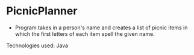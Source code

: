 # PicnicPlanner
- Program takes in a person's name and creates a list of picnic items in which the first letters of each item spell the given name.

Technologies used: Java

